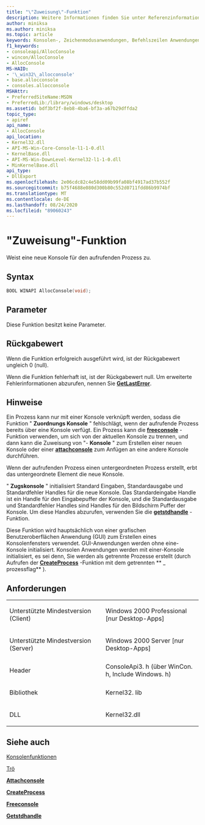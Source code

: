 ```yaml
---
title: "\"Zuweisung\"-Funktion"
description: Weitere Informationen finden Sie unter Referenzinformationen zur Funktion "Zuweisung", die eine neue Konsole für den aufrufenden Prozess zugeordnet.
author: miniksa
ms.author: miniksa
ms.topic: article
keywords: Konsolen-, Zeichenmodusanwendungen, Befehlszeilen Anwendungen, Terminalanwendungen, Konsolen-API
f1_keywords:
- consoleapi/AllocConsole
- wincon/AllocConsole
- AllocConsole
MS-HAID:
- '\_win32\_allocconsole'
- base.allocconsole
- consoles.allocconsole
MSHAttr:
- PreferredSiteName:MSDN
- PreferredLib:/library/windows/desktop
ms.assetid: bdf3bf2f-8eb8-4ba6-bf3a-a67b29dffda2
topic_type:
- apiref
api_name:
- AllocConsole
api_location:
- Kernel32.dll
- API-MS-Win-Core-Console-l1-1-0.dll
- KernelBase.dll
- API-MS-Win-DownLevel-Kernel32-l1-1-0.dll
- MinKernelBase.dll
api_type:
- DllExport
ms.openlocfilehash: 2e06cdc82c4e58dd09b99fa08bf4917ad37b552f
ms.sourcegitcommit: b75f4688e080d300b80c552d0711fdd86b9974bf
ms.translationtype: MT
ms.contentlocale: de-DE
ms.lasthandoff: 08/24/2020
ms.locfileid: "89060243"
---
```

# <a name="allocconsole-function"></a>"Zuweisung"-Funktion


Weist eine neue Konsole für den aufrufenden Prozess zu.

<a name="syntax"></a>Syntax
------

```C
BOOL WINAPI AllocConsole(void);
```

<a name="parameters"></a>Parameter
----------

Diese Funktion besitzt keine Parameter.

<a name="return-value"></a>Rückgabewert
------------

Wenn die Funktion erfolgreich ausgeführt wird, ist der Rückgabewert ungleich 0 (null).

Wenn die Funktion fehlerhaft ist, ist der Rückgabewert null. Um erweiterte Fehlerinformationen abzurufen, nennen Sie [**GetLastError**](https://msdn.microsoft.com/library/windows/desktop/ms679360).

<a name="remarks"></a>Hinweise
-------

Ein Prozess kann nur mit einer Konsole verknüpft werden, sodass die Funktion " **Zuordnungs Konsole** " fehlschlägt, wenn der aufrufende Prozess bereits über eine Konsole verfügt. Ein Prozess kann die [**freeconsole**](freeconsole.md) -Funktion verwenden, um sich von der aktuellen Konsole zu trennen, und dann kann die Zuweisung von "- **Konsole** " zum Erstellen einer neuen Konsole oder einer [**attachconsole**](attachconsole.md) zum Anfügen an eine andere Konsole durchführen.

Wenn der aufrufenden Prozess einen untergeordneten Prozess erstellt, erbt das untergeordnete Element die neue Konsole.

" **Zugskonsole** " initialisiert Standard Eingaben, Standardausgabe und Standardfehler Handles für die neue Konsole. Das Standardeingabe Handle ist ein Handle für den Eingabepuffer der Konsole, und die Standardausgabe und Standardfehler Handles sind Handles für den Bildschirm Puffer der Konsole. Um diese Handles abzurufen, verwenden Sie die [**getstdhandle**](getstdhandle.md) -Funktion.

Diese Funktion wird hauptsächlich von einer grafischen Benutzeroberflächen Anwendung (GUI) zum Erstellen eines Konsolenfensters verwendet. GUI-Anwendungen werden ohne eine-Konsole initialisiert. Konsolen Anwendungen werden mit einer-Konsole initialisiert, es sei denn, Sie werden als getrennte Prozesse erstellt (durch Aufrufen der [**CreateProcess**](https://msdn.microsoft.com/library/windows/desktop/ms682425) -Funktion mit dem getrennten ** \_ prozessflag** ).

<a name="requirements"></a>Anforderungen
------------

<table>
<colgroup>
<col width="50%" />
<col width="50%" />
</colgroup>
<tbody>
<tr class="odd">
<td><p>Unterstützte Mindestversion (Client)</p></td>
<td><p>Windows 2000 Professional [nur Desktop-Apps]</p></td>
</tr>
<tr class="even">
<td><p>Unterstützte Mindestversion (Server)</p></td>
<td><p>Windows 2000 Server [nur Desktop-Apps]</p></td>
</tr>
<tr class="odd">
<td><p>Header</p></td>
<td>ConsoleApi3. h (über WinCon. h, Include Windows. h)</td>
</tr>
<tr class="even">
<td><p>Bibliothek</p></td>
<td>Kernel32. lib</td>
</tr>
<tr class="odd">
<td><p>DLL</p></td>
<td>Kernel32.dll</td>
</tr>
<tr class="even">
</tr>
<tr class="odd">
</tr>
<tr class="even">
</tr>
</tbody>
</table>

## <a name="span-idsee_alsospansee-also"></a><span id="see_also"></span>Siehe auch


[Konsolenfunktionen](console-functions.md)

[Trö](consoles.md)

[**Attachconsole**](attachconsole.md)

[**CreateProcess**](https://msdn.microsoft.com/library/windows/desktop/ms682425)

[**Freeconsole**](freeconsole.md)

[**Getstdhandle**](getstdhandle.md)

 

 




